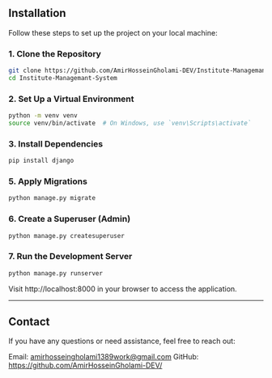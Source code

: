 ## Installation

Follow these steps to set up the project on your local machine:

### 1. Clone the Repository
```bash
git clone https://github.com/AmirHosseinGholami-DEV/Institute-Managemant-System.git
cd Institute-Managemant-System
```
### 2. Set Up a Virtual Environment
```bash
python -m venv venv
source venv/bin/activate  # On Windows, use `venv\Scripts\activate`
```
### 3. Install Dependencies
```bash
pip install django
```

### 5. Apply Migrations
```bash
python manage.py migrate
```
### 6. Create a Superuser (Admin)
```bash
python manage.py createsuperuser
```
### 7. Run the Development Server
```bash
python manage.py runserver
```
Visit http://localhost:8000 in your browser to access the application.

---

## Contact

If you have any questions or need assistance, feel free to reach out:

Email: amirhosseingholami1389work@gmail.com
GitHub: https://github.com/AmirHosseinGholami-DEV/
